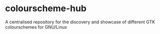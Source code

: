 # colourscheme-hub
A centralised repository for the discovery and showcase of different GTK colourschemes for GNU/Linux
